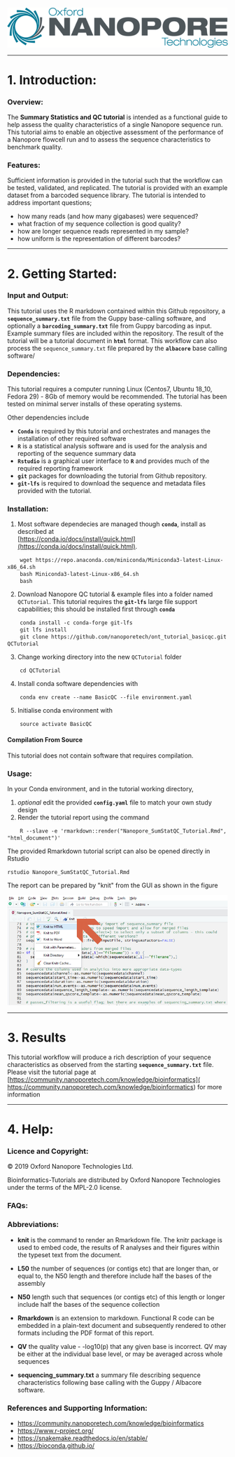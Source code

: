 ![.](Static/Images/ONT_logo.png "Oxford Nanopore Technologies")

******************

# 1. Introduction:


### Overview:

The **Summary Statistics and QC tutorial** is intended as a functional guide to help assess the quality characteristics of a single Nanopore sequence run. This tutorial aims to enable an objective assessment of the performance of a Nanopore flowcell run and to assess the sequence characteristics to benchmark quality. 

### Features:

Sufficient information is provided in the tutorial such that the workflow can be tested, validated, and replicated. The tutorial is provided with an example dataset from a barcoded sequence library. The tutorial is intended to address important questions;

* how many reads (and how many gigabases) were sequenced?
* what fraction of my sequence collection is good quality?
* how are longer sequence reads represented in my sample?
* how uniform is the representation of different barcodes?

******************

# 2. Getting Started:


### Input and Output: 

This tutorial uses the R markdown contained within this Github repository, a **`sequence_summary.txt`** file from the Guppy base-calling software, and optionally a **`barcoding_summary.txt`** file from Guppy barcoding as input. Example summary files are included within the repository. The result of the tutorial will be a tutorial document in **`html`** format. This workflow can also process the `sequence_summary.txt` file prepared by the **`albacore`** base calling software/

### Dependencies:

This tutorial requires a computer running Linux (Centos7, Ubuntu 18_10, Fedora 29) - 8Gb of memory would be recommended.  The tutorial has been tested on minimal server installs of these operating systems.

Other dependencies include

* **`Conda`** is required by this tutorial and orchestrates and manages the installation of other required software
* **`R`** is a statistical analysis software and is used for the analysis and reporting of the sequence summary data
* **`Rstudio`** is a graphical user interface to **`R`** and provides much of the required reporting framework 
* **`git`** packages for downloading the tutorial from Github repository. 
* **`git-lfs`** is required to download the sequence and metadata files provided with the tutorial. 



### Installation:

1. Most software dependecies are managed though **`conda`**, install as described at  <br> [https://conda.io/docs/install/quick.html](https://conda.io/docs/install/quick.html).
```
    wget https://repo.anaconda.com/miniconda/Miniconda3-latest-Linux-x86_64.sh
    bash Miniconda3-latest-Linux-x86_64.sh
    bash
```
2. Download Nanopore QC tutorial & example files into a folder named `QCTutorial`. This tutorial requires the **`git-lfs`** large file support capabilities; this should be installed first through **`conda`**
```
    conda install -c conda-forge git-lfs
    git lfs install
    git clone https://github.com/nanoporetech/ont_tutorial_basicqc.git QCTutorial
```
3. Change working directory into the new `QCTutorial` folder
```
    cd QCTutorial
```
4. Install conda software dependencies with
```
    conda env create --name BasicQC --file environment.yaml
```
5. Initialise conda environment with 
```
    source activate BasicQC
```


#### Compilation From Source

This tutorial does not contain software that requires compilation.



### Usage: 

In your Conda environment, and in the tutorial working directory,

1. *optional* edit the provided **`config.yaml`** file to match your own study design
2. Render the tutorial report using the command
```
    R --slave -e 'rmarkdown::render("Nanopore_SumStatQC_Tutorial.Rmd", "html_document")'
```

The provided Rmarkdown tutorial script can also be opened directly in Rstudio

```
rstudio Nanopore_SumStatQC_Tutorial.Rmd
```

The report can be prepared by "knit" from the GUI as shown in the figure

![.](Static/Images/KnitIt.png "Prepare a report using Knit")


******************

# 3. Results

This tutorial workflow will produce a rich description of your sequence characteristics as observed from the starting **`sequence_summary.txt`** file. Please visit the tutorial page at [https://community.nanoporetech.com/knowledge/bioinformatics]( https://community.nanoporetech.com/knowledge/bioinformatics) for more information

******************

# 4. Help:

### Licence and Copyright:

© 2019 Oxford Nanopore Technologies Ltd.

Bioinformatics-Tutorials are distributed by Oxford Nanopore Technologies under the terms of the MPL-2.0 license.

### FAQs:



### Abbreviations:


* __knit__ is the command to render an Rmarkdown file. The knitr package is used to embed code, the results of R analyses and their figures within the typeset text from the document. 

* __L50__  the number of sequences (or contigs etc) that are longer than, or equal to, the N50 length and therefore include half the bases of the assembly

* __N50__  length such that sequences (or contigs etc) of this length or longer include half the bases of the sequence collection

* __Rmarkdown__ is an extension to markdown. Functional R code can be embedded in a plain-text document and subsequently rendered to other formats including the PDF format of this report.

* __QV__  the quality value - -log10(p) that any given base is incorrect. QV may be either at the individual base level, or may be averaged across whole sequences

* __sequencing_summary.txt__ a summary file describing sequence characteristics following base calling with the Guppy / Albacore software.


### References and Supporting Information:

*  https://community.nanoporetech.com/knowledge/bioinformatics
*  https://www.r-project.org/
*  https://snakemake.readthedocs.io/en/stable/
*  https://bioconda.github.io/

